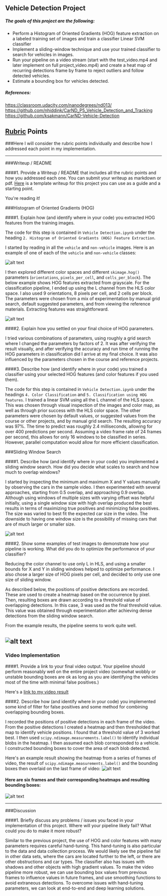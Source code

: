 ## Vehicle Detection Project

##### The goals of this project are the following:

* Perform a Histogram of Oriented Gradients (HOG) feature extraction on a labeled training set of images and train a classifier Linear SVM classifier
* Implement a sliding-window technique and use your trained classifier to search for vehicles in images.
* Run your pipeline on a video stream (start with the test_video.mp4 and later implement on full project_video.mp4) and create a heat map of recurring detections frame by frame to reject outliers and follow detected vehicles.
* Estimate a bounding box for vehicles detected.

[//]: # (Image References)
[image1]: ./examples/car_not_car.png
[image2]: ./images/hog_features.png
[image3]: ./images/sliding_window.png
[image4]: ./images/heat_map.png
[image5]: ./images/all_heat_maps.png
[image6]: ./examples/labels_map.png
[image7]: ./examples/output_bboxes.png
[video1]: ./result.mp4


##### References:

https://classroom.udacity.com/nanodegrees/nd013/
https://github.com/nhiddink/CarND_P5_Vehicle_Detection_and_Tracking  
https://github.com/ksakmann/CarND-Vehicle-Detection

## [Rubric](https://review.udacity.com/#!/rubrics/513/view) Points
###Here I will consider the rubric points individually and describe how I addressed each point in my implementation.  

---
###Writeup / README

####1. Provide a Writeup / README that includes all the rubric points and how you addressed each one.  You can submit your writeup as markdown or pdf.  [Here](https://github.com/udacity/CarND-Vehicle-Detection/blob/master/writeup_template.md) is a template writeup for this project you can use as a guide and a starting point.  

You're reading it!

###Histogram of Oriented Gradients (HOG)

####1. Explain how (and identify where in your code) you extracted HOG features from the training images.

The code for this step is contained in `Vehicle Detection.ipynb` under the heading `2. Histogram of Oriented Gradients (HOG) Feature Extraction`. 

I started by reading in all the `vehicle` and `non-vehicle` images.  Here is an example of one of each of the `vehicle` and `non-vehicle` classes:

![alt text][image1]

I then explored different color spaces and different `skimage.hog()` parameters (`orientations`, `pixels_per_cell`, and `cells_per_block`). The below example shows HOG features extracted from grayscale. For the classification pipeline, I ended up using the L channel from the HLS color space. I also used 9 orientations, 8 pixels per cell, and 2 cells per block. The parameters were chosen from a mix of experimentation by manual grid search, default suggested parameters, and from viewing the reference materials. Extracting features was straightforward.

![alt text][image2]

####2. Explain how you settled on your final choice of HOG parameters.

I tried various combinations of parameters, using roughly a grid search where I changed the parameters by factors of 2. It was after verifying the result visually, and after verifying the accuracy and run time of running the HOG parameters in classification did I arrive at my final choice. It was also influenced by the parameters chosen in the course and reference projects.

####3. Describe how (and identify where in your code) you trained a classifier using your selected HOG features (and color features if you used them).

The code for this step is contained in `Vehicle Detection.ipynb` under the headings `4. Color Classification` and `5. Classification using HOG features`. 
I trained a linear SVM using all the L channel of the HLS space. This was chosen through visual inspection of the images and color map, as well as through prior success with the HLS color space. The other parameters were chosen by default values, or suggested values from the course or other projects, and by manual grid search. The resulting accuracy was 97%. The time to predict was roughly 2.4 milliseconds, allowing for over 400 predictions per second. Assuming a video frame rate of 24 frames per second, this allows for only 16 windows to be classified in series. However, parallel computation would allow for more efficient classification.

###Sliding Window Search

####1. Describe how (and identify where in your code) you implemented a sliding window search.  How did you decide what scales to search and how much to overlap windows?

I started by inspecting the minimum and maximum X and Y values manually by observing the cars in the sample video. I then experimented with several approaches, starting from 0.5 overlap, and approaching 0.9 overlap. Although using windows of multiple sizes with varying offset was helpful initially, using a single window size with high overlap produced the best results in terms of maximizing true positives and minimizing false positives. The size was varied to best fit the expected car size in the video. The downside to having one window size is the possibility of missing cars that are of much larger or smaller size.

![alt text][image3]

####2. Show some examples of test images to demonstrate how your pipeline is working.  What did you do to optimize the performance of your classifier?

Reducing the color channel to use only L in HLS, and using a smaller bounds for X and Y in sliding windows helped to optimize performance. I also chose a larger size of HOG pixels per cell, and decided to only use one size of sliding window. 

As described below, the positions of positive detections are recorded. These are used to create a heatmap based on the occurrence by pixel. Then, resulting boxes are drawn according to a threshold value of overlapping detections. In this case, 3 was used as the final threshold value. This value was obtained through experimentation after achieving dense detections from the sliding window search. 

From the example results, the pipeline seems to work quite well.

![alt text][image4]
---

### Video Implementation

####1. Provide a link to your final video output.  Your pipeline should perform reasonably well on the entire project video (somewhat wobbly or unstable bounding boxes are ok as long as you are identifying the vehicles most of the time with minimal false positives.)

Here's a [link to my video result](./result.mp4)


####2. Describe how (and identify where in your code) you implemented some kind of filter for false positives and some method for combining overlapping bounding boxes.

I recorded the positions of positive detections in each frame of the video.  From the positive detections I created a heatmap and then thresholded that map to identify vehicle positions.  I found that a threshold value of 3 worked best. I then used `scipy.ndimage.measurements.label()` to identify individual blobs in the heatmap.  I then assumed each blob corresponded to a vehicle.  I constructed bounding boxes to cover the area of each blob detected.  

Here's an example result showing the heatmap from a series of frames of video, the result of `scipy.ndimage.measurements.label()` and the bounding boxes then overlaid on the last frame of video:
![alt text][image4]

#### Here are six frames and their corresponding heatmaps and resulting bounding boxes:

![alt text][image5]




---

###Discussion

####1. Briefly discuss any problems / issues you faced in your implementation of this project.  Where will your pipeline likely fail?  What could you do to make it more robust?

Similar to the previous project, the use of HOG and color features with many parameters requires careful hand-tuning. This hand-tuning is also particular to the data and data collection process. We would likely see the pipeline fail in other data sets, where the cars are located further to the left, or there are other obstructions and car types. The classifier also has issues with shadows and other objects with high gradient values. To make the video pipeline more robust, we can use bounding box values from previous frames to influence values in future frames, and use smoothing functions to avoid extraneous detections. To overcome issues with hand-tuning parameters, we can look at end-to-end and deep learning solutions.

